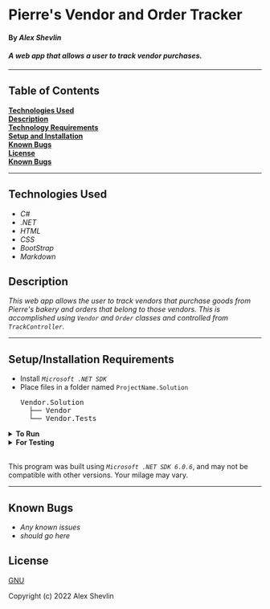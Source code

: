 # Pierre's Vendor and Order Tracker

#### By _**Alex Shevlin**_  

#### _A web app that allows a user to track vendor purchases._  

---

## Table of Contents

**[Technologies Used](#technologies-used)  
[Description](#description)  
[Technology Requirements](#technology-requirements)  
[Setup and Installation](#setupinstallation-requirements)  
[Known Bugs](#known-bugs)  
[License](#license)  
[Known Bugs](#known-bugs)**

---

## Technologies Used

* _C#_
* _.NET_
* _HTML_
* _CSS_
* _BootStrap_
* _Markdown_

## Description

_This web app allows the user to track vendors that purchase goods from Pierre's bakery and orders that belong to those vendors. This is accomplished using `Vendor` and `Order` classes and controlled from `TrackController`._

---
## Setup/Installation Requirements

* Install *`Microsoft .NET SDK`*
* Place files in a folder named `ProjectName.Solution`
    <pre>Vendor.Solution
    ├── Vendor
    └── Vendor.Tests</pre>
<details>
<summary><strong>To Run</strong></summary>
Navigate to  
   <pre>Vendor.Solution
   ├── <strong>Vendor</strong>
   └── Vendor.Tests</pre>

Run ```$ dotnet run``` in the console
</details>

<details>
<summary><strong>For Testing</strong></summary>
Navigate to  
    <pre>ProjectName.Solution
    ├── ProjectName
    └── <strong>ProjectName.Tests</strong></pre>

Run ```$ dotnet test``` in the console

</details>
<br>

This program was built using *`Microsoft .NET SDK 6.0.6`*, and may not be compatible with other versions. Your milage may vary.

---
## Known Bugs

* _Any known issues_
* _should go here_

## License

[GNU](/LICENSE-GNU)

Copyright (c) 2022 Alex Shevlin